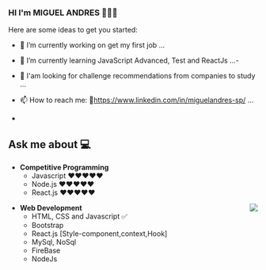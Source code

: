 ### HI     I'm  MIGUEL ANDRES 👋👨‍💻



Here are some ideas to get you started:

- 🔭 I’m currently working on get my first job ...
- 🌱 I’m currently learning JavaScript Advanced, Test and ReactJs ...-
- 🤔 I'am looking for challenge recommendations from companies to study ...

- 📫 How to reach me: 🔗https://www.linkedin.com/in/miguelandres-sp/ ...
- 
## Ask me about :computer: 
- **Competitive Programming**
	- Javascript ❤️❤️❤️❤️❤️
	- Node.js    ❤️❤️❤️❤️❤️
	- React.js   ❤️❤️❤️❤️❤️

<img align="right" src="https://github.com/Shiv-sharma-111/Shiv-sharma-111/blob/master/Assets/Developer.gif"/>

- **Web Development**
	- HTML, CSS and Javascript :white_check_mark:
	- Bootstrap 	
	- React.js [Style-component,context,Hook]
	- MySql, NoSql
	- FireBase
  	- NodeJs  



